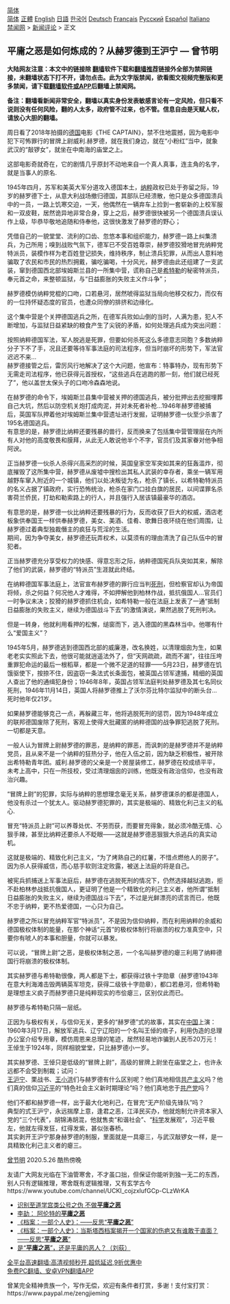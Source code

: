  <!-- 面包屑导航 --> <div class="breadcrumb"><!-- GTranslate: https://gtranslate.io/ -->  <div class="switcher notranslate">  <div class="selected">  <a href="#" onclick="return false;"> 简体</a>  </div>  <div class="option">  <a href="https://www.bannedbook.org" onclick="doGTranslate('zh-CN|zh-CN');jQuery('div.switcher div.selected a').html(jQuery(this).html());return false;" title="简体中文" class="nturl selected"> 简体</a>  <a href="https://www.bannedbook.org/zh-tw/" onclick="doGTranslate('zh-CN|zh-TW');jQuery('div.switcher div.selected a').html(jQuery(this).html());return false;" title="繁體中文" class="nturl"> 正體</a>  <a href="https://www.bannedbook.org/en/" onclick="doGTranslate('zh-CN|en');jQuery('div.switcher div.selected a').html(jQuery(this).html());return false;" title="English" class="nturl"> English</a>  <a href="https://www.bannedbook.org/ja/" onclick="doGTranslate('zh-CN|ja');jQuery('div.switcher div.selected a').html(jQuery(this).html());return false;" title="日本語" class="nturl"> 日語</a>  <a href="https://www.bannedbook.org/ko/" onclick="doGTranslate('zh-CN|ko');jQuery('div.switcher div.selected a').html(jQuery(this).html());return false;" title="한국어" class="nturl"> 한국어</a>  <a href="https://www.bannedbook.org/de/" onclick="doGTranslate('zh-CN|de');jQuery('div.switcher div.selected a').html(jQuery(this).html());return false;" title="Deutsch" class="nturl"> Deutsch</a>  <a href="https://www.bannedbook.org/fr/" onclick="doGTranslate('zh-CN|fr');jQuery('div.switcher div.selected a').html(jQuery(this).html());return false;" title="Français" class="nturl"> Français</a>  <a href="https://www.bannedbook.org/ru/" onclick="doGTranslate('zh-CN|ru');jQuery('div.switcher div.selected a').html(jQuery(this).html());return false;" title="Русский" class="nturl"> Русский</a>  <a href="https://www.bannedbook.org/es/" onclick="doGTranslate('zh-CN|es');jQuery('div.switcher div.selected a').html(jQuery(this).html());return false;" title="Español" class="nturl"> Español</a>  <a href="https://www.bannedbook.org/it/" onclick="doGTranslate('zh-CN|it');jQuery('div.switcher div.selected a').html(jQuery(this).html());return false;" title="Italiano" class="nturl"> Italiano</a>  </div>  </div>      <div class='breadcrumb-sub'><!-- Breadcrumb NavXT 6.3.0 --> <a href="https://www.bannedbook.org/" class="home">禁闻网</a> &gt; <a href="https://www.bannedbook.org/bnews/comments/" class="category">新闻评论</a> &gt; 正文</div></div><h2>平庸之恶是如何炼成的？从赫罗德到王沪宁 — 曾节明</h2> <p class="notice"><b>大陆网友注意：本文中的链接除 <a href="https://github.com/bannedbook/fanqiang" >翻墙</a>软件下载和<a href="https://github.com/killgcd/justmysocks/blob/master/README.md">翻墙推荐</a>链接外全部为禁网链接，未翻墙状态下打不开，请勿点击。此为文字版禁闻，欲看图文视频完整版和更多禁闻，请下载<a href="https://github.com/bannedbook/fanqiang">翻墙软件或APP</a>后翻墙上禁闻网。</p><p>备注：翻墙看新闻非常安全，翻墙以真实身份发表敏感言论有一定风险，但只看不说则没有任何风险，翻的人太多，政府管不过来，也不管。信息自由是天赋人权，请放心大胆的翻墙。</b></p>  <div class="entry"> <p><b></b></p> <p>周日看了2018年拍摄的<a href="https://www.bannedbook.org/bnews/tag/%e5%be%b7%e5%9b%bd/" class="st_tag internal_tag" rel="tag" title="标签 德国 下的日志">德国</a>电影《THE CAPTAIN》，禁不住地震撼，因为电影中犯下可怖罪行的冒牌上尉威利.赫罗德，就在我们身边，就在“小粉红”当中，就象武汉的“敲锣女”，就坐在中南海的庙堂之上。</p> <p>这部电影奇就奇在，它的剧情几乎原封不动地来自一个真人真事，连主角的名字，就是当事人的原名.</p> <p>1945年四月，苏军和美英大军分道攻入德国本土，<a href="https://www.bannedbook.org/bnews/tag/%e7%ba%b3%e7%b2%b9/" class="st_tag internal_tag" rel="tag" title="标签 纳粹 下的日志">纳粹</a>政权已处于弥留之际，19岁的赫罗德下士，从意大利战场撤归德国，其部队已经溃散，他只是众多德国溃兵中的一员，一路上饥寒交迫，一天，他偶然在一辆弃车上捡到一套崭新的上校军服和一双皮鞋，居然诡异地非常合身，穿上之后，赫罗德很快被另一个德国溃兵误认作上级，毕恭毕敬地追随和侍奉他，这很快激发了赫罗德的野心；</p> <p>凭借自己的一貌堂堂、流利的口齿、忽悠本事和组织能力，赫罗德一路上纠集溃兵，为己所用；嗅到战败气氛下，德军已不受百姓尊崇，赫罗德狡猾地冒充纳粹党特派员，装模作样为老百姓登记损失，维持秩序，制止溃兵犯罪，从而出人意料地骗取了农民和市民的热烈拥戴，骗吃骗喝，十分风光，赫罗德由此还组建了一支武装，窜到德国西北部埃姆斯兰县的一所集中营，谎称自己是<a href="https://www.bannedbook.org/bnews/tag/%e5%b8%8c%e7%89%b9%e5%8b%92/" class="st_tag internal_tag" rel="tag" title="标签 希特勒 下的日志">希特勒</a>的秘密特派员，奉元首之命，来整顿监狱，与“日益膨胀的失败主义作斗争”；</p> <p>赫罗德模仿纳粹党棍的口吻，口若悬河，居然唬得监狱当局向他移交权力，而仅有的一位持怀疑态度的官员，也遭众同僚的排挤和边缘化。</p> <p>这个集中营是个关押德国逃兵之所，在德军兵败如山倒的当时，人满为患，犯人不断增加，与监狱日益紧缺的粮食产生了尖锐的矛盾，如何处理逃兵成为突出问题：</p> <p>按照纳粹德国军法，军人脱逃是死罪，但要如何杀死这么多德意志同胞？多数纳粹分子下不了手，况且还要等待军事法庭的司法程序，但当时崩坏的形势下，军法官迟迟不来&#8230;<br /> 赫罗德接管之后，雷厉风行地解决了这个大问题，他宣布：特事特办，现有形势下无需走司法程序，他已获得元首授权，“这些逃兵在逃跑的那一刻，他们就已经死了”，他以盖世太保头子的口吻冷森森地说。</p>  <p>在赫罗德的命令下，埃姆斯兰县集中营被关押的德国逃兵，被分批押出去挖掘埋葬自己大坑，然后以防空机关炮打成肉泥，并对未死者补枪&#8230;1946年赫罗德被捕后，英国军队押着他对埃姆斯兰集中营遗址进行发掘，证明赫罗德一伙至少杀害了195名德国逃兵。<br /> 有意思的是，赫罗德比纳粹还要残暴的兽行，反而换来了包括集中营管理层在内所有人对他的高度敬畏和膜拜，从此无人敢说他半个不字，官员们及其家眷对他争相阿谀。</p> <p>正当赫罗德一伙杀人杀得兴高采烈的时候，英国皇家空军突如其来的狂轰滥炸，彻底摧毁了这所集中营，赫罗德从废墟中搜检出其私人武装的幸存者，乘坐一辆军用越野车窜入附近的一个城镇，他们以处决叛徒为名，枪杀了镇长，以希特勒特派员的名义占据了镇政府，实行恐怖统治，枪杀在家门口挂白旗的居民，以间谍罪名杀害荷兰侨民，打劫和勒索路上的行人，并且强行入居该镇最豪华的酒店。</p> <p>有意思的是，赫罗德一伙比纳粹还要残暴的行为，反而收获了巨大的权威，酒店老板象供奉国王一样供奉赫罗德，美女、美酒、佳肴、歌舞日夜环绕在他们周围，让赫罗德过着典型独裁僭主的疯狂与荒淫的生活。<br /> 期间，因为争夺美女，赫罗德还玩弄权术，以莫须有的理由清洗了自己队伍中的冒犯者。</p> <p>正当赫罗德充分享受权力的快感、得意忘形之际，纳粹德国宪兵队突如其来，解除了他们的武装，赫罗德的“特派员”生涯就此终结。</p> <p>在纳粹德国军事法庭上，法官宣布赫罗德的罪行应当判<a href="https://www.bannedbook.org/bnews/tag/%E6%AD%BB%E5%88%91/" class="st_tag internal_tag" rel="tag" title="标签 死刑 下的日志">死刑</a>，但检察官却认为帝国将倾，杀之何益？何况他人才难得，不如押解他到柏林作战，抵抗俄国人&#8230;官员们一时争议未决；狡猾的赫罗德抓住机会，如希特勒一般在法庭上发表了一通“抵制日益膨胀的失败主义，继续为德国战斗下去”的激情演说，果然逃脱了死刑判决。</p> <p>但是一转身，他就利用看押的松懈，缒窗而下，逃入德国的黑森林当中。他哪有什么“爱国主义”？</p> <p>1945年5月，赫罗德逃到德国西北部的威廉港，改名换姓，以清理烟囱为生，如果老老实实照此下去，他很可能就逍遥法外了，但“天网疏疏，疏而不漏”，往往压垮重罪犯命运的最后一根稻草，都是一个微不足道的轻罪——5月23日，赫罗德在饥饿驱使下，按捺不住，因盗窃一条法式长条面包，被英国占领军逮捕，精细的英国人查出了他的通缉犯身份；1946年8年，英国占领军法庭判处赫罗德及其七名同伙死刑，1946年11月14日，英国人将赫罗德推上了沃尔芬比特尔监狱中的断头台&#8230;死时他年仅21岁。</p> <p>如果赫罗德能够克己一点，再躲藏三年，他将逃脱死刑的惩罚，因为1948年成立的联邦德国废除了死刑，客观上使得大批藏匿的纳粹德国的战争罪犯逃脱了死刑。一切都是天意。</p>  <p>一般人认为冒牌上尉赫罗德的罪恶，是纳粹的罪恶，而讽刺的是赫罗德并不是纳粹党员，且从来不是一个纳粹的狂热分子，他在入伍之前，因为缺乏积极性，被开除出希特勒青年团。威利.赫罗德的父亲是一个房屋装修工，赫罗德在校成绩平平，未考上高中，只在一所技校，受过清理烟囱的训练，他既没有政治信仰，也没有政治兴趣。</p> <p>“冒牌上尉”的犯罪，实际与纳粹的思想理念毫无关系，赫罗德谋杀的都是德国人，他没有杀过一个犹太人。驱动赫罗德犯罪的，其实是极端的、精致化利己主义的私心.</p> <p>冒充“特派员上尉”可以养尊处优、不劳而获，而要冒充得象，就必须冷酷无情、心狠手辣，甚至比纳粹还要杀人不眨眼——这就是赫罗德恶狠狠大杀逃兵的真实动机。</p> <p>这就是极端的、精致化利己主义，“为了烤熟自己的红薯，不惜点燃他人的房子”。<br /> 因为杀人获得威信，而心慈手软则注定败露，被送上法庭的将是自己。</p> <p>被宪兵抓捕送上军事法庭后，赫罗德在逃脱死刑的情况下，仍然选择越狱逃跑，拒不赴柏林参战抵抗俄国人，更证明了他是一个精致化的利己主义者，他所谓“抵制日益膨胀的失败主义，继续为德国战斗下去”，不过是光鲜漂亮的谎言而已，他既不忠于纳粹，更不热爱德国，一心只为自己。</p> <p>赫罗德之所以冒充纳粹军官“特派员”，不是因为信仰纳粹，而在利用纳粹的余威和德国极权体制的能量，在那个神话“元首”的极权体制行将崩溃的权力准真空中，只要你有唬人的本事和胆量，你就可以暴发。</p> <p>可以说，“冒牌上尉”之恶，是极权体制之恶，一个名叫赫罗德的瘪三利用了纳粹德国行将崩溃的极权体制。</p> <p>其实赫罗德与希特勒很像，两人都是下士，都获得过铁十字勋章（赫罗德1943年在意大利海滩击毁两辆英军坦克，获得二级铁十字勋章），都口若悬河，但希特勒是理想主义疯子而赫罗德只是纯粹现实的市侩瘪三，区别仅此而已。</p>  <p>赫罗德与希特勒只隔一层纸。</p> <p>正因为与极权有关，与信仰无关，更多的“赫罗德”式的故事，其实在<span class='wp_keywordlink_affiliate'><a href="https://www.bannedbook.org/" title="中国" target="_blank">中国</a></span>上演：<br /> 1960年3月17日，解放军逃兵、辽宁辽阳的一个名叫王倬的痞子，利用伪造的总理办公室介绍专用章，模仿周恩来总理的笔迹，居然轻易地诈骗到人民币20万元！王倬生于1924年，同样相貌堂堂，只比赫罗德小一岁。</p> <p>其实赫罗德、王倬只是低级的“冒牌上尉”，高级的冒牌上尉坐在庙堂之上，也许永远都不会受到制裁；试问：<br /> <a href="https://www.bannedbook.org/bnews/tag/%e7%8e%8b%e6%b2%aa%e5%ae%81/" class="st_tag internal_tag" rel="tag" title="标签 王沪宁 下的日志">王沪宁</a>、栗战书、<a href="https://www.bannedbook.org/bnews/tag/%e7%8e%8b%e5%b0%8f%e6%b4%aa/" class="st_tag internal_tag" rel="tag" title="标签 王小洪 下的日志">王小洪</a>们与赫罗德有什么区别呢？他们真地相信<span class='wp_keywordlink'><a href="https://www.bannedbook.org/forum2/topic6177.html" title="《共产主义的终极目的》" target="_blank">共产主义</a></span>吗？他们真的信仰<a href="https://www.bannedbook.org/bnews/tag/%e4%b9%a0%e8%bf%91%e5%b9%b3/" class="st_tag internal_tag" rel="tag" title="标签 习近平 下的日志">习近平</a>的“特色社会主义新时期理论”吗？他们真地忠于<a href="https://www.bannedbook.org/bnews/tag/%e5%85%b1%e4%ba%a7%e5%85%9a/" class="st_tag internal_tag" rel="tag" title="标签 共产党 下的日志">共产党</a>吗？</p> <p>他们不都和赫罗德一样，出于最大化地利己，在冒充“无产阶级先锋队”吗？<br /> 典型的式王沪宁，永远揣摩上意，逢君之恶，江泽民买办，他就炮制允许资本家入党的“三个代表”，胡锦涛胡混，他就售卖“和谐社会”、“<span class='wp_keywordlink'><a href="https://www.bannedbook.org/forum11/topic309.html" title="禁片：“科学”的棍子" target="_blank">科学</a></span>发展观”，习近平极左，他就左得发狂，红得发紫，甚似张春桥。<br /> 其实剥开王沪宁那身赫罗德的制服，里面就是一具瘪三，与武汉敲锣女一样，是一具精致化利己主义者的瘪三。</p> <p><a href="https://www.bannedbook.org/bnews/tag/%e6%9b%be%e8%8a%82%e6%98%8e/" class="st_tag internal_tag" rel="tag" title="标签 曾节明 下的日志">曾节明</a> 2020.5.26 酷热傍晚</p> <p>友请广大网友光临在下油管寒舍，不才虽口拙，但保证你能听到独一无二的东西，别人只有逻辑推理，寒舍既有逻辑推理，又有玄学古今<br /> https://www.youtube.com/channel/UCKI_cojzxlufGCp-CLzWrKA</p> <ul class='op-related-articles' title='相关阅读'> <li><a href='https://www.bannedbook.org/bnews/comments/20200524/1370670.html' target='_blank'>识别至道学宫类公号之伪 不做<b>平庸之恶</b></a></li> <li><a href='https://www.bannedbook.org/bnews/baitai/20200602/1338070.html' target='_blank'>李劼&#65306; 阿伦特的<b>平庸之恶</b></a></li> <li><a href='https://www.bannedbook.org/bnews/lifebaike/20180724/976076.html' target='_blank'>《档案：一部个人史》：——反思“<b>平庸之恶</b>”</a></li> <li><a href='https://www.bannedbook.org/bnews/cnnews/20180714/971890.html' target='_blank'>《档案：一部个人史》：当斯塔西档案揭开一个国家的伤疤又有谁敢于直面？——反思“<b>平庸之恶</b>”</a></li> <li><a href='https://www.bannedbook.org/bnews/comments/20171212/868969.html' target='_blank'>是“<b>平庸之恶</b>”，还是平庸的恶人？（刘荻）</a></li> </ul> <p class="texttj"> <a href="https://github.com/bannedbook/fanqiang/wiki/V2ray%E6%9C%BA%E5%9C%BA" target="_blank">全平台高速翻墙:高清视频秒开,超低延迟,9折优惠中</a><br/> <a href="https://github.com/bannedbook/fanqiang/wiki/%E7%A6%81%E9%97%BB%E7%BD%91%E5%AE%89%E5%8D%93%E7%BF%BB%E5%A2%99%E6%96%B0%E9%97%BBAPP" target="_blank">免费PC翻墙、安卓VPN翻墙APP</a></p><p>曾某完全精神贵族一个，写作无偿，欢迎有条件者打赏，多谢！支付宝打赏：<br /> https://www.paypal.me/zengjieming</p> <a name='sharetosocial'></a>  <div style="margin-bottom:5px;padding-bottom:5px;clear:both"> <div id="archive-pix-1" class="banner-ads"> <!-- AuctionX Display platform tag START --> <div id="26318x728x90x621x_ADSLOT2" clicktrack="%%CLICK_URL_ESC%%"></div> <!-- AuctionX Display platform tag END --> </div> <div id="archive-pix-2" class="banner-ads"> <!-- AuctionX Display platform tag START --> <div id="26315x300x250x621x_ADSLOT2" clicktrack="%%CLICK_URL_ESC%%"></div> <!-- AuctionX Display platform tag END --> </div> </div>  <div id="archive-pix-1" class="banner-ads"> <!-- AuctionX Display platform tag START --> <div id="26318x728x90x621x_ADSLOT3" clicktrack="%%CLICK_URL_ESC%%"></div> <!-- AuctionX Display platform tag END --> </div> </div><!--END ENTRY--> 